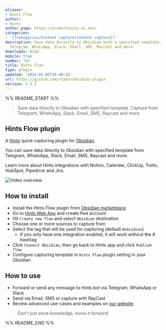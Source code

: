 ```yaml
---
aliases:
- Hints Flow
author:
- Hints
author_page: https://productivity-ai.net/
categories:
- '[[categories/Content capture|Content capture]]'
description: Save data directly to Obsidian with a specified template. Capture from
  Telegram, WhatsApp, Slack, Email, SMS, Raycast and more.
downloads: 8216
mobile: true
number: 745
title: Hints Flow
type: plugin
updated: '2024-01-05T16:49:15'
url: https://github.com/slpbx/obsidian-plugin
version: 1.2.1
---
```


%% README_START %%


> Save data directly to Obsidian with specified template. Capture from Telegram, WhatsApp, Slack, Email, SMS, Raycast and more.

## Hints Flow plugin

A [Hints](https://productivity-ai.net/) quick-capturing plugin for [Obsidian](https://obsidian.md/plugins?id=hints-plugin).

You can save data directly to Obsidian with specified template from Telegram, WhatsApp, Slack, Email, SMS, Raycast and more.

Learn more about Hints integrations with Notion, Calendar, ClickUp, Trello, HubSpot, Pipedrive and Jira.

![Video overview](https://raw.githubusercontent.com/slpbx/obsidian-plugin/HEAD/Hints–Obsidian.gif)

## How to install

- Install the Hints Flow plugin from [Obsidian marketplace](https://obsidian.md/plugins?id=hints-plugin)
- Go to [Hints Web App](https://app.productivity-ai.net/) and create free account
- Hit `Create new flow` and select `Obsidian` destination
- Choose one or more sources to capture from
- Select the tag that will be used for capturing (default `#obsidian`)
	- if you only have one integration enabled, it will work without the # hashtag
- Click `Connect Obsidian`, then go back to Hints app and click `Publish flow`
- Configure capturing template in `Hints Flow` plugin setting in your Obsidian 

## How to use

- Forward or send any message to Hints bot via Telegram, WhatsApp or Slack
- Send via Email, SMS or capture with RayCast
- Review advanced use-cases and examples on [our website](https://productivity-ai.net/solutions-tools/obsidian)

> Don’t just store knowledge, move it forward!


%% README_END %%